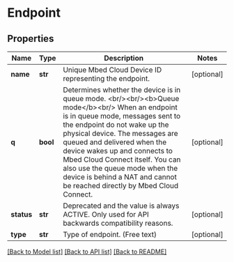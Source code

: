 # Endpoint

## Properties
Name | Type | Description | Notes
------------ | ------------- | ------------- | -------------
**name** | **str** | Unique Mbed Cloud Device ID representing the endpoint. | [optional] 
**q** | **bool** | Determines whether the device is in queue mode.  &lt;br/&gt;&lt;br/&gt;&lt;b&gt;Queue mode&lt;/b&gt;&lt;br/&gt; When an endpoint is in queue mode, messages sent to the endpoint do not wake up the physical device. The messages are queued  and delivered when the device wakes up and connects to Mbed Cloud Connect itself. You can also use the queue mode when  the device is behind a NAT and cannot be reached directly by Mbed Cloud Connect.  | [optional] 
**status** | **str** | Deprecated and the value is always ACTIVE. Only used for API backwards compatibility reasons. | [optional] 
**type** | **str** | Type of endpoint. (Free text) | [optional] 

[[Back to Model list]](../README.md#documentation-for-models) [[Back to API list]](../README.md#documentation-for-api-endpoints) [[Back to README]](../README.md)


